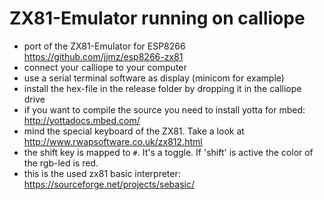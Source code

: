 # ZX81-Emulator running on calliope 

* port of the ZX81-Emulator for ESP8266 https://github.com/jjmz/esp8266-zx81
* connect your calliope to your computer
* use a serial terminal software as display (minicom for example)
* install the hex-file in the release folder by dropping it in the calliope drive
* if you want to compile the source you need to install yotta for mbed: http://yottadocs.mbed.com/
* mind the special keyboard of the ZX81. Take a look at http://www.rwapsoftware.co.uk/zx812.html
* the shift key is mapped to ```#```. It's a toggle. If 'shift' is active the color of the rgb-led is red.
* this is the used zx81 basic interpreter: https://sourceforge.net/projects/sebasic/
